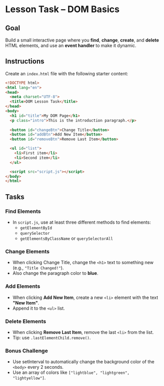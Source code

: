 # Lesson Task – DOM Basics

## Goal
Build a small interactive page where you **find**, **change**, **create**, and **delete** HTML elements, and use an **event handler** to make it dynamic.

## Instructions

Create an `index.html` file with the following starter content:
```html
<!DOCTYPE html>
<html lang="en">
<head>
  <meta charset="UTF-8">
  <title>DOM Lesson Task</title>
</head>
<body>
  <h1 id="title">My DOM Page</h1>
  <p class="intro">This is the introduction paragraph.</p>
  
  <button id="changeBtn">Change Title</button>
  <button id="addBtn">Add New Item</button>
  <button id="removeBtn">Remove Last Item</button>

  <ul id="list">
    <li>First item</li>
    <li>Second item</li>
  </ul>

  <script src="script.js"></script>
</body>
</html>
```

## Tasks

### Find Elements
* In `script.js`, use at least three different methods to find elements:
    * `getElementById`
    * `querySelector`
    * `getElementsByClassName` or `querySelectorAll`

### Change Elements
* When clicking Change Title, change the `<h1>` text to something new (e.g., `"Title Changed!"`).
* Also change the paragraph color to **blue**.

### Add Elements
* When clicking **Add New Item**, create a new `<li>` element with the text **"New Item"**.
* Append it to the `<ul>` list.

### Delete Elements
* When clicking **Remove Last Item**, remove the last `<li>` from the list.
* Tip: use `.lastElementChild.remove()`.

### Bonus Challenge
* Use setInterval to automatically change the background color of the `<body>` every 2 seconds.
* Use an array of colors like `["lightblue", "lightgreen", "lightyellow"]`.
